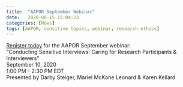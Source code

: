 ```yaml
---
title:  "AAPOR September Webinar"
date:   2020-08-15 15:04:23
categories: [News]
tags: [AAPOR, sensitive topics, webinar, research ethics]
---
```


[Register today](https://www.aapor.org/Education-Resources/Online-Education/Webinar-Details.aspx?webinar=WEB0920&utm_source=AAPOR-Informz&utm_medium=email&utm_campaign=default) for the AAPOR September webinar:  
"Conducting Sensitive Interviews: Caring for Research Participants & Interviewers"  
September 10, 2020  
1:00 PM - 2:30 PM EDT  
Presented by Darby Steiger, Mariel McKone Leonard & Karen Kellard
